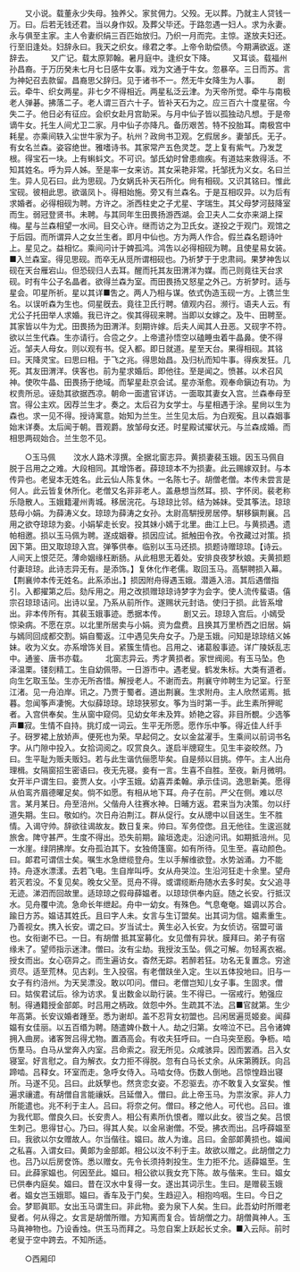 <!-- { "loadSidebar": true } -->
　　又小说。载董永少失母。独养父。家贫佣力。父殁。无以葬。乃就主人贷钱一万。曰。后若无钱还君。当以身作奴。及葬父毕还。于路忽遇一妇人。求为永妻。永与俱至主家。主人令妻织绢三百匹始放归。乃织一月而完。主惊。遂放夫妇还。行至旧逢处。妇辞永曰。我天之织女。缘君之孝。上帝令助偿债。今期满欲返。遂辞去。 
　　又广记。载太原郭翰。暑月庭中。逢织女下降。 
　　又耳谈。载福州孙昌裔。于万历癸未七月七日感牛女事。戏为文通于牛女。忽暴卒。三日而苏。言为神妃召去款留。昌裔思父辞归。见于诸书不一。然无牛女降生为人事。 
　　剧云。牵牛、织女两星。非七夕不得相近。两星私泛云津。为天帝所觉。牵牛与南极老人弹碁。拂落二子。老人谓三百六十子。皆补天石为之。应三百六十度星宿。今失二子。他日必有征应。会织女赴月宫助采。与月中仙子皆以孤独动凡想。于是帝谪牛女。托生人间尤卫二家。月中仙子亦降凡。备历艰苦。特不投胎耳。南极宫中耗星。亦乘间轶入尘世牛家为子。杭州？政尙书卫观。乞假居乡。妻邹氏。无子。有女名兰森。姿容绝世。雅嗜诗书。其家常产五色灵芝。芝上复有紫气。乃发芝根。得宝石一块。上有蝌蚪文。不可识。邹氏幼时曾患痼疾。有道姑来救得活。不知其姓名。呼为异人姊。至是率一女来访。其女采艳非常。托邹抚为义女。名曰兰生。异人见石曰。此为思砚。乃女娲氏补天石所化。尙有相砚。又识其铭曰。惟此宝砚。彼相此思。欲谐凤卜。得相始施。旁又有兰森名。于是互相叹异。以为后有求婚者。必得相砚为聘。方许之。浙西柱史之子尤星、字瑞生。其父母梦河鼓降室而生。弱冠登贤书。未聘。与其同年生田畏扬游西湖。会卫夫人二女亦来湖上探梅。星与兰森相望一水间。目交心许。继而访之为卫氏女。遂投之于观门。观馆之于后园。而所谓异人之女兰生者。即月中仙也。方为两人作合。假兰森名题诗叶上。星见之。益相忆。乘间问计于婢孤鸿。鸿吿以必得相砚为聘。且使星易女装。■入兰森室。得见思砚。而卒无从觅所谓相砚也。乃祈梦于于忠肃祠。果梦神吿以砚在天台雁宕山。但恐砚归人去耳。醒而托其友田渭洋为媒。而己则竟往天台求砚。时有牛公子名晶者。欲得兰森为室。而田畏扬又怒星之外己。方祈梦时。适与星会。叩星所祈。星以其详■吿之。两人乃相与谋。依式伪造玉砚一方。上镌兰生名。以误听森为生也。伺星旣去。竟往卫氏行聘。値观内召。濒行。语夫人云。有尤公子托田举人求婚。我已许之。俟其得砚来聘。当即以女嫁之。及牛、田聘至。其家皆以牛为尤。田畏扬为田渭洋。刻期许嫁。后夫人闻其人丑恶。又砚字不符。欲以兰生代森。生亦请行。合卺之夕。上帝遣孙悟空以磕睡虫着牛晶鼻。使不得近。邹夫人母女。则以观有书。促入都。即日就道。星至天台。果得相砚。其铭曰。天降灵宝。曰思曰相。于飞之兆。得思始昌。及归杭而知牛事。得疾发狂。几死。其友田渭洋。侠客也。前为星求婚后。即他往。至是闻之。愤甚。以术召风神。使吹牛晶、田畏扬于绝域。而挈星赴京会试。星亦渐愈。观奉命鎭边有功。为权贵所忌。诬劾其欲据西凉。朝命一面遣官详访。一面取其妻女入宫。兰森奉母至宫。得公主欢。因荐兰生才。奏之。太后召为女学士。与星相遇于涂。星尙以生为森也。求一见不得。授诗寓意。始知为兰生。兰生见太后。为白观寃。且以森姻事始末详奏。太后闻于朝。晋观爵。放邹母女还。时星殿试擢状元。与兰森成婚。而相思两砚始合。兰生忽不见。 

　　○玉马佩 
　　汶水人路术淳撰。全据北窗志异。黄损妻裴玉娥。因玉马佩自脱于吕用之之难。大段相同。其增饰者。薛琼琼本不为损妻。此云赐嫁双封。与本传异也。老叟本无姓名。此云仙人陈复休。一名陈七子。胡僧老僧。本传未尝言是何人。此云皆复休所化。老僧又名非非老人。盖悬想当然耳。损、字怀闵。裴老称乐隐散人。玉娥籍灌州靑城。移居浣花。与琼琼比邻。结为姊妹。受其筝法。琼琼慈母小娟。为薛涛义女。琼琼为薛涛之女孙。太尉高騈授房居停。騈移鎭荆襄。吕用之欲夺琼琼为妾。小娟挈走长安。投其妹小嫣于北里。曲江上巳。与黄损遇。遗帕相邀。损以玉马佩为聘。遂成姻眷。损因应试。抵触田令孜。令孜藏过对策。损因下第。田又取琼琼入宫。弹筝供奉。临别以玉马还损。损题诗赠琼琼。【诗云。人间天上恨茫茫。薄命姻缘枉断肠。从此相思无着处。安排良夜梦秋娘。夫黄损题付妻琼琼。此诗志异无有。是添饰。】复休化作老儒。取回玉马。高騈聘损入幕。【荆襄帅本传无姓名。此系添出。】损因附舟得遇玉娥。潜遁入涪。其后遇僧指引。入都擢第之后。劾斥用之。用之改损赠琼琼诗梦字为会字。使人流传蜚语。僖宗召琼琼诘问。出诗以呈。乃系从前所作。遂赐状元封诰。使归于损。此皆系增出。非本传所有。其裴玉娥事迹。悉据本传。 
　　剧又云。琼琼入宫后。小嫣受惊染病。不愿在京。以北里所居卖与小娟。资为盘费。且换其万里桥西之旧居。娟与嫣同回成都交割。娟自蜀返。江中遇见失舟女子。乃是玉娥。问知是琼琼结义姊妹。收为义女。亦系增饰关目。紧簇生情也。吕用之、诸葛殷事迹。详广陵妖乱志中。通鉴、唐书亦载。 
　　北窗志异云。秀才黄损者。家世阀阅。有玉马坠。色泽温栗。镂刻精工。生自幼佩带。一日游市中。遇老叟。鹤发朱标。大类有道者。向生乞取玉坠。生亦无所吝惜。解授老人。不谢而去。荆襄守帅聘生为记室。行至江渚。见一舟泊岸。讯之。乃贾于蜀者。道出荆襄。生求附舟。主人欣然诺焉。抵暮。忽闻筝声凄惋。大似薛琼琼。琼琼狭邪女。筝为当时第一手。此生素所狎昵者。入宫供奉矣。生从窗中窥伺。见幼女年未及筓。娇艳之容。非目所覩。少选筝声■寂。生情不自持。挑灯成一词云。生平无所愿。愿作乐中筝。得近佳人纤手子。砑罗裙上放娇声。便死也为荣。早起伺之。女以金盆濯手。生乘间以前词书名字。从门隙中投入。女拾词阅之。叹赏良久。遂启半牕窥生。见生丰姿皎然。乃曰。生平耻为贩夫贩妇。若与此生谐伉俪愿毕矣。自是频以目挑。停午。主人出舟理楫。女隔窗招生密语曰。夜无先寝。妾有一言。生喜不自胜。至夜。新月微明。女开半户谓生曰。妾贾人女。小字玉娥。幼喜弄柔翰。承示佳词。逸思新美。愿得从伯鸾齐眉德曜足矣。倘不如愿。有相从地下耳。舟子在前。严父在侧。难以尽言。某月某日。舟至涪州。父偕舟人往赛水神。日晡方返。君来当为决策。勿以纡道失期。生曰。敬如约。次日舟泊荆江。群从促行。女从牕中以目送生。生不胜情。入谒守帅。辞欲往谒故友。数日复来。帅曰。军务倥偬。且无他往。生逡巡就旅舍。陴守甚严。生度不得出。恐失前期。踰垣逸走。沿途问讯。如期抵涪州。见一水崖。绿阴拂岸。女舟孤泊其下。女独倚篷窗。如有所待。见生至。喜动颜色。曰。郞君可谓信士矣。嘱生水急绁缆登舟。生以手解维欲登。水势汹涌。力不能持。舟逐水漂漾。去若飞电。生自岸叫呼。女从舟哭泣。生沿河狂走十余里。望舟若灭若没。不复见矣。晚女父至。觅舟不得。或谓缆断舟随水去多时矣。女父追寻无迹。涕泗而回故里。适琼琼之假母薛媪者。以琼琼供奉内庭。随之长安。行抵汉水。见舟覆中流。急命长年绁起。舟中一幼女。有殊色。气息奄奄。媪调以苏合。踰日方苏。媪诘其姓氏。且曰字人未。女言与生订盟矣。出其词为信。媪素重生。乃善视女。携入长安。谓之曰。岁当试士。黄生必入长安。为女侦访。宿盟可谐也。女衔谢不已。一日。有胡僧 抵其室募化。女见僧有异状。膜拜曰。弟子有宿缘未了。望师指示迷津。僧曰。汝有尘劫。我授汝玉坠。佩之可解。勿轻离衣裾。授女而出。女心窃异之。而生遍访女。杳然无踪。若醉若狂。功名无复置念。穷途资尽。适至荒林。见古刹。生入投宿。有老僧趺坐入定。生以五体投地曰。旧与一女子有约涪州。为天吴漂没。敢以叩问。僧曰。老僧岂知儿女子事。生固求。僧曰。姑俟君试后。徐为访求。复出数金以助行装。生不得已。一宿戒行。勉强应制。得通籍授金部郞。时吕用之柄政。敛怨中外。生疏其不法。吕■官就第。生少年高第。长安议婚者踵至。悉为谢却。盖不忍背女初盟也。吕闲居遍觅姬妾。闻薛媪有女佳丽。以五百缗为聘。随遣婢仆数十人。劫之归第。女啼泣不已。吕令诸婢拥入曲房。诸客贺吕得尤物。置酒高会。有收夫狂呼曰。一白马突至廏。争枥。啮伤羣马。白马从堂奔入内室。吕命索之。寂无所见。众咸骇异。因而罢酒。吕入女寝室。好言慰之。自为解衣。女力拒不得脱。忽有白马长丈余。从床第腾跃。向吕蹄啮。吕释女。环室而走。急呼女侍入。马啮女侍。伤数人倒地。吕惊惶趋出寝所。马遂不见。吕曰。此妖孼也。然贪恋女姿。不忍驱去。亦不敢复入女室矣。惟遍求禳遣。有胡僧自言能禳妖。吕延僧入。僧曰。此上帝玉马。为祟汝家。非人力所能遣也。兆不利于主人。吕曰。将奈之何。僧曰。移之他人。可代也。吕曰。谁为我代耶。僧良久曰。长安贵人。相公有素所仇恨者。赠以此女。彼当之矣。吕恨生刺己。思得甘心。乃曰。得其人矣。以金帛谢僧。不受。拂衣而出。吕呼薛媪至曰。我欲以尔女赠故人。尔当偕往。媪曰。故人为谁。吕曰。金部郞黄损也。媪闻之私喜。入谓女曰。黄郞为金部郞。相公以汝不利于主。故欲以赠之。此胡僧之力也。吕乃以后房奁饰。悉以赠女。先令长须持刺投生。生力拒不允。适薛媪至。生曰。此薛家媪也。何因至此。媪曰。相公欲以我女充下陈。故与偕来。生曰。媪女已供奉内庭矣。媪曰。昔在汉水中复得一女。遂出其词示生。生曰。是赠裴玉娥者。媪女岂玉娥耶。媪曰。香车及于门矣。生趋迎入。相抱呜咽。生曰。今日之会。梦耶眞耶。女出玉马谓生曰。非此物。妾为泉下人矣。生曰。此吾幼时所赠老叟者。何从得之。女言是胡僧所赠。方知离而复合。皆胡僧之力。胡僧眞神人。玉马眞神物也。乃设香烛。供玉马而拜之。马忽自案上跃起长丈余。■入云际。前时老叟于空中跨去。不知所适。 

　　○西厢印 
